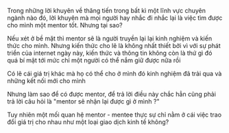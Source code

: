 Trong những lời khuyên về thăng tiến trong bất kì một lĩnh vực chuyên ngành nào đó, lời khuyên mà mọi người hay nhắc đi nhắc lại là việc tìm được cho mình một mentor tốt. Nhưng tại sao?

Nếu xét ở bề mặt thì mentor sẽ là người truyền lại lại kinh nghiệm và kiến thức cho mình. Nhưng kiến thức cho lẽ là không nhất thiết bởi vì với sự phát triển của internet ngày này, kiến thức và thông tin không còn là thứ gì đó quá bí mật tới mức chỉ một người có thể nắm giữ được nữa rồi

Có lẽ cái giá trị khác mà họ có thể cho ở mình đó kinh nghiệm đã trải qua và những kết nối mới cho mình

Nhưng làm sao để có được mentor, để trả lời điều này chắc hẳn cũng phải trả lời câu hỏi là "mentor sẽ nhận lại được gì ở mình ?"

Tuy nhiên một mối quan hệ mentor - mentee thực sự chỉ nằm ở cái việc trao đổi giá trị cho nhau như một loại giao dịch kinh tế không?